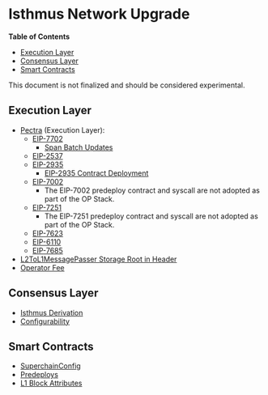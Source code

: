 # Isthmus Network Upgrade

<!-- START doctoc generated TOC please keep comment here to allow auto update -->
<!-- DON'T EDIT THIS SECTION, INSTEAD RE-RUN doctoc TO UPDATE -->
**Table of Contents**

- [Execution Layer](#execution-layer)
- [Consensus Layer](#consensus-layer)
- [Smart Contracts](#smart-contracts)

<!-- END doctoc generated TOC please keep comment here to allow auto update -->

This document is not finalized and should be considered experimental.

## Execution Layer

- [Pectra](https://eips.ethereum.org/EIPS/eip-7600) (Execution Layer):
  - [EIP-7702](https://eips.ethereum.org/EIPS/eip-7702)
    - [Span Batch Updates](./derivation.md#span-batch-updates)
  - [EIP-2537](https://eips.ethereum.org/EIPS/eip-2537)
  - [EIP-2935](https://eips.ethereum.org/EIPS/eip-2935)
    - [EIP-2935 Contract Deployment](./derivation.md#eip-2935-contract-deployment)
  - [EIP-7002](https://eips.ethereum.org/EIPS/eip-7002)
    - The EIP-7002 predeploy contract and syscall are not adopted as part of the OP Stack.
  - [EIP-7251](https://eips.ethereum.org/EIPS/eip-7251)
    - The EIP-7251 predeploy contract and syscall are not adopted as part of the OP Stack.
  - [EIP-7623](https://eips.ethereum.org/EIPS/eip-7623)
  - [EIP-6110](https://eips.ethereum.org/EIPS/eip-6110)
  - [EIP-7685](https://eips.ethereum.org/EIPS/eip-7685)
- [L2ToL1MessagePasser Storage Root in Header](./exec-engine.md#l2tol1messagepasser-storage-root-in-header)
- [Operator Fee](./exec-engine.md#operator-fee)

## Consensus Layer

- [Isthmus Derivation](./derivation.md)
- [Configurability](./configurability.md)

## Smart Contracts

- [SuperchainConfig](./superchain-config.md)
- [Predeploys](./predeploys.md)
- [L1 Block Attributes](./l1-attributes.md)
